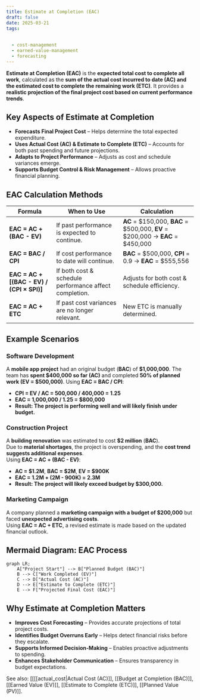 ```yaml
---
title: Estimate at Completion (EAC)
draft: false
date: 2025-03-21
tags:
  
  
  - cost-management
  - earned-value-management
  - forecasting
---
```


**Estimate at Completion (EAC)** is the **expected total cost to complete all work**, calculated as the **sum of the actual cost incurred to date (AC) and the estimated cost to complete the remaining work (ETC)**. It provides a **realistic projection of the final project cost based on current performance trends**.

## **Key Aspects of Estimate at Completion**
- **Forecasts Final Project Cost** – Helps determine the total expected expenditure.
- **Uses Actual Cost (AC) & Estimate to Complete (ETC)** – Accounts for both past spending and future projections.
- **Adapts to Project Performance** – Adjusts as cost and schedule variances emerge.
- **Supports Budget Control & Risk Management** – Allows proactive financial planning.

## **EAC Calculation Methods**
| **Formula** | **When to Use** | **Calculation** |
|------------|--------------------------------|--------------------------------|
| **EAC = AC + (BAC - EV)** | If past performance is expected to continue. | **AC** = \$150,000, **BAC** = \$500,000, **EV** = \$200,000 → **EAC** = \$450,000 |
| **EAC = BAC / CPI** | If cost performance to date will continue. | **BAC** = \$500,000, **CPI** = 0.9 → **EAC** = \$555,556 |
| **EAC = AC + [(BAC - EV) / (CPI × SPI)]** | If both cost & schedule performance affect completion. | Adjusts for both cost & schedule efficiency. |
| **EAC = AC + ETC** | If past cost variances are no longer relevant. | New ETC is manually determined. |

## **Example Scenarios**

### **Software Development**
A **mobile app project** had an original budget (**BAC**) of **\$1,000,000**. The team has **spent \$400,000 so far (AC)** and completed **50% of planned work (EV = \$500,000)**. Using **EAC = BAC / CPI**:
- **CPI = EV / AC = 500,000 / 400,000 = 1.25**
- **EAC = 1,000,000 / 1.25 = \$800,000**
- **Result: The project is performing well and will likely finish under budget.**

### **Construction Project**
A **building renovation** was estimated to cost **\$2 million** (**BAC**).  
Due to **material shortages**, the project is overspending, and the **cost trend suggests additional expenses**.  
Using **EAC = AC + (BAC - EV)**:
- **AC = \$1.2M**, **BAC = \$2M**, **EV = \$900K**
- **EAC = 1.2M + (2M - 900K) = 2.3M**
- **Result: The project will likely exceed budget by \$300,000.**

### **Marketing Campaign**
A company planned a **marketing campaign with a budget of \$200,000** but faced **unexpected advertising costs**.  
Using **EAC = AC + ETC**, a revised estimate is made based on the updated financial outlook.

## **Mermaid Diagram: EAC Process**
```mermaid
graph LR;
    A["Project Start"] --> B["Planned Budget (BAC)"]
    B --> C["Work Completed (EV)"]
    C --> D["Actual Cost (AC)"]
    D --> E["Estimate to Complete (ETC)"]
    E --> F["Projected Final Cost (EAC)"]
```

## **Why Estimate at Completion Matters**
- **Improves Cost Forecasting** – Provides accurate projections of total project costs.
- **Identifies Budget Overruns Early** – Helps detect financial risks before they escalate.
- **Supports Informed Decision-Making** – Enables proactive adjustments to spending.
- **Enhances Stakeholder Communication** – Ensures transparency in budget expectations.

See also: [[[[actual_cost|Actual Cost (AC)]], [[Budget at Completion (BAC)]], [[Earned Value (EV)]], [[Estimate to Complete (ETC)]], [[Planned Value (PV)]].
